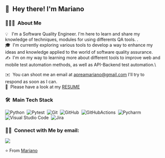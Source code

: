 ## 👋 &nbsp;Hey there! I'm Mariano

### 👨🏻‍💻 &nbsp;About Me

💡 &nbsp; I'm a Software Quality Engineer. I'm here to learn and share my knowledge of techniques, modules for using differents QA tools. .\
🎓 &nbsp;I'm currently exploring various tools to develop a way to enhance my ideas and knowledge applied to the world of software quality assurance.\
✍️ &nbsp;I'm on my way to learning more about different tools to improve web and mobile test automation methods, as well as API-Backend test automation.\

✉️ &nbsp;You can shoot me an email at apreamariano@gmail.com  I'll try to respond as soon as I can.\
📄 &nbsp;Please have a look at my [RESUME](Mariano_Aprea_cv.pdf)

### 🛠 &nbsp;Main Tech Stack&nbsp;
![Python](https://img.shields.io/badge/-Python-3776AB?style=flat&logo=Python)&nbsp;
![Pytest](https://img.shields.io/badge/-Pytest-FFDD00?style=flat&logo=Pytest)&nbsp;
![Git](https://img.shields.io/badge/-Git-F05032?style=flat&logo=git)&nbsp;
![GitHub](https://img.shields.io/badge/-GitHub-181717?style=flat&logo=GitHub)&nbsp;
![GitHubActions](https://img.shields.io/badge/-GitHub-2088FF?style=flat&logo=GitHub)&nbsp;
![Pycharm](https://img.shields.io/badge/-Pycharm-333333?style=flat&logo=Pycharm)\
![Visual Studio Code](https://img.shields.io/badge/-Pycharm-333333?style=flat&logo=Pycharm)&nbsp;
![Jira](https://img.shields.io/badge/-Jira-0052CC?style=flat&logo=Jira)


### 🤝🏻 &nbsp;Connect with Me by email:

<p align="left">
<a href="mailto:apreamariano@gmail.com"><img src="https://img.shields.io/badge/-apreamariano@gmail.com-D14836?style=flat-square&logo=Gmail&logoColor=white"/></a>

⭐️ From [Mariano](https://github.com/MarianoAprea)
